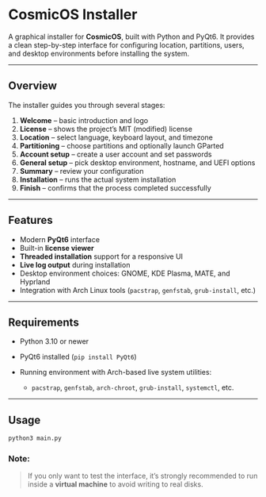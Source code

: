 # CosmicOS Installer

A graphical installer for **CosmicOS**, built with Python and PyQt6.
It provides a clean step-by-step interface for configuring location, partitions, users, and desktop environments before installing the system.

---

## Overview

The installer guides you through several stages:

1. **Welcome** – basic introduction and logo
2. **License** – shows the project’s MIT (modified) license
3. **Location** – select language, keyboard layout, and timezone
4. **Partitioning** – choose partitions and optionally launch GParted
5. **Account setup** – create a user account and set passwords
6. **General setup** – pick desktop environment, hostname, and UEFI options
7. **Summary** – review your configuration
8. **Installation** – runs the actual system installation
9. **Finish** – confirms that the process completed successfully

---

## Features

* Modern **PyQt6** interface
* Built-in **license viewer**
* **Threaded installation** support for a responsive UI
* **Live log output** during installation
* Desktop environment choices: GNOME, KDE Plasma, MATE, and Hyprland
* Integration with Arch Linux tools (`pacstrap`, `genfstab`, `grub-install`, etc.)

---

## Requirements

* Python 3.10 or newer
* PyQt6 installed (`pip install PyQt6`)
* Running environment with Arch-based live system utilities:

  * `pacstrap`, `genfstab`, `arch-chroot`, `grub-install`, `systemctl`, etc.

---

## Usage

```bash
python3 main.py
```

### Note:
> If you only want to test the interface, it’s strongly recommended to run inside a **virtual machine** to avoid writing to real disks.
